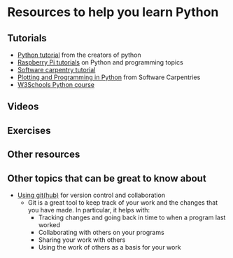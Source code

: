 # Resources to help you learn Python

## Tutorials

- [Python tutorial](https://docs.python.org/3/tutorial/index.html) from the creators of python
- [Raspberry Pi tutorials](https://www.raspberrypi.org/courses/learn-python) on Python and programming topics 
- [Software carpentry tutorial](https://swcarpentry.github.io/python-novice-inflammation/)
- [Plotting and Programming in Python](https://swcarpentry.github.io/python-novice-gapminder/) from Software Carpentries
- [W3Schools Python course](https://www.w3schools.com/python/default.asp)

## Videos

## Exercises

## Other resources

## Other topics that can be great to know about

- [Using git(hub)](https://docs.github.com/en/get-started/start-your-journey/about-github-and-git) for version control and collaboration
  - Git is a great tool to keep track of your work and the changes that you have made. In particular, it helps with:
    - Tracking changes and going back in time to when a program last worked
    - Collaborating with others on your programs
    - Sharing your work with others
    - Using the work of others as a basis for your work